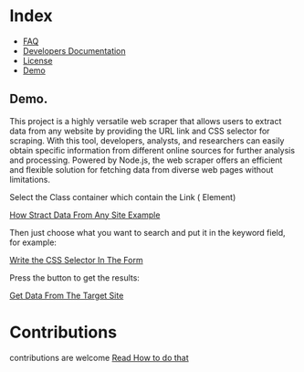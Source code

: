 # Index

- [FAQ](https://github.com/yamilt351/scraper/blob/master/src/FAQ.md)
- [Developers Documentation](https://github.com/yamilt351/scraper/blob/master/src/Developers.md)
- [License](https://github.com/yamilt351/scraper/blob/master/src/License.md)
- [Demo](https://scraper-5ask.onrender.com/public/html.html)


## Demo.

This project is a highly versatile web scraper that allows users to extract data from any website by providing the URL link and CSS selector for scraping. With this tool, developers, analysts, and researchers can easily obtain specific information from different online sources for further analysis and processing. Powered by Node.js, the web scraper offers an efficient and flexible solution for fetching data from diverse web pages without limitations.

Select the Class container which contain the Link (<a> Element)

[How Stract Data From Any Site Example](https://github.com/yamilt351/scraper/assets/88646148/12168afa-3df0-4aa5-a473-57bf826754cb)

Then just choose what you want to search and put it in the keyword field, for example:

[Write the CSS Selector In The Form](https://github.com/yamilt351/scraper/assets/88646148/bcbba111-4fde-4cfc-b8bc-ef601d07645a)

Press the button to get the results:

[Get Data From The Target Site](https://github.com/yamilt351/scraper/assets/88646148/f417499c-60aa-4df0-85b0-224f27e440b0)

# Contributions
contributions are welcome
[Read How to do that](https://github.com/yamilt351/scraper/blob/master/src/Developers.md)
